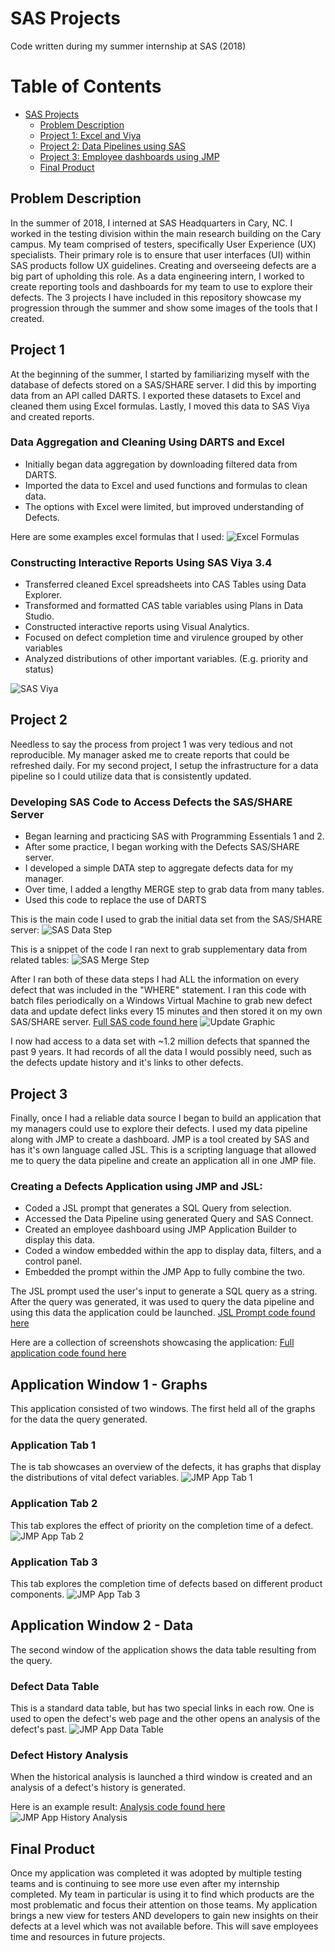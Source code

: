 # SAS Projects
Code written during my summer internship at SAS (2018)

Table of Contents
=================

   * [SAS Projects](#SAS-Projects)
       * [Problem Description](#problem-description)
       * [Project 1: Excel and Viya](#project-1)
       * [Project 2: Data Pipelines using SAS](#project-2)
       * [Project 3: Employee dashboards using JMP](#project-3)
       * [Final Product](#final-product)

## Problem Description

In the summer of 2018, I interned at SAS Headquarters in Cary, NC. I worked in the testing division within the main research building on the Cary campus. My team comprised of testers, specifically User Experience (UX) specialists. Their primary role is to ensure that user interfaces (UI) within SAS products follow UX guidelines. Creating and overseeing defects are a big part of upholding this role. As a data engineering intern, I worked to create reporting tools and dashboards for my team to use to explore their defects. The 3 projects I have included in this repository showcase my progression through the summer and show some images of the tools that I created.

## Project 1

At the beginning of the summer, I started by familiarizing myself with the database of defects stored on a SAS/SHARE server. I did this by importing data from an API called DARTS. I exported these datasets to Excel and cleaned them using Excel formulas. Lastly, I moved this data to SAS Viya and created reports.

### Data Aggregation and Cleaning Using DARTS and Excel
* Initially began data aggregation by downloading filtered data from DARTS.
* Imported the data to Excel and used functions and formulas to clean data.
* The options with Excel were limited, but improved understanding of Defects.

Here are some examples excel formulas that I used:
![Excel Formulas](https://i.imgur.com/nPBPKyg.png)

### Constructing Interactive Reports Using SAS Viya 3.4
* Transferred cleaned Excel spreadsheets into CAS Tables using Data Explorer.
* Transformed and formatted CAS table variables using Plans in Data Studio.
* Constructed interactive reports using Visual Analytics.
* Focused on defect completion time and virulence grouped by other variables
* Analyzed distributions of other important variables. (E.g. priority and status)

![SAS Viya](https://i.imgur.com/B1dMRKv.png)

## Project 2
Needless to say the process from project 1 was very tedious and not reproducible. My manager asked me to create reports that could be refreshed daily. For my second project, I setup the infrastructure for a data pipeline so I could utilize data that is consistently updated.

### Developing SAS Code to Access Defects the SAS/SHARE Server 
* Began learning and practicing SAS with Programming Essentials 1 and 2.
* After some practice, I began working with the Defects SAS/SHARE server.
* I developed a simple DATA step to aggregate defects data for my manager.
* Over time, I added a lengthy MERGE step to grab data from many tables.
* Used this code to replace the use of DARTS

This is the main code I used to grab the initial data set from the SAS/SHARE server:
![SAS Data Step](https://i.imgur.com/QCoFRwm.png)

This is a snippet of the code I ran next to grab supplementary data from related tables:
![SAS Merge Step](https://i.imgur.com/95CIy5d.png)

After I ran both of these data steps I had ALL the information on every defect that was included in the "WHERE" statement. I ran this code with batch files periodically on a Windows Virtual Machine to grab new defect data and update defect links every 15 minutes and then stored it on my own SAS/SHARE server. [Full SAS code found here](https://github.com/BenLu910/SAS-Projects/blob/master/DefectData.sas)
![Update Graphic](https://i.imgur.com/huoLhVm.png)

I now had access to a data set with ~1.2 million defects that spanned the past 9 years. It had records of all the data I would possibly need, such as the defects update history and it's links to other defects. 

## Project 3
Finally, once I had a reliable data source I began to build an application that my managers could use to explore their defects. I used my data pipeline along with JMP to create a dashboard. JMP is a tool created by SAS and has it's own language called JSL. This is a scripting language that allowed me to query the data pipeline and create an application all in one JMP file.

### Creating a Defects Application using JMP and JSL:
* Coded a JSL prompt that generates a SQL Query from selection.
* Accessed the Data Pipeline using generated Query and SAS Connect.
* Created an employee dashboard using JMP Application Builder to display this data.
* Coded a window embedded within the app to display data, filters, and a control panel.
* Embedded the prompt within the JMP App to fully combine the two.


The JSL prompt used the user's input to generate a SQL query as a string. After the query was generated, it was used to query the data pipeline and using this data the application could be launched. [JSL Prompt code found here](https://github.com/BenLu910/SAS-Projects/blob/master/QueryPrompt.jsl)


Here are a collection of screenshots showcasing the application:
[Full application code found here](https://github.com/BenLu910/SAS-Projects/blob/master/JMPApplication.jsl)

## Application Window 1 - Graphs
This application consisted of two windows. The first held all of the graphs for the data the query generated.

### Application Tab 1
The is tab showcases an overview of the defects, it has graphs that display the distributions of vital defect variables.
![JMP App Tab 1](https://i.imgur.com/54r59Xf.png)
### Application Tab 2

This tab explores the effect of priority on the completion time of a defect. 
![JMP App Tab 2](https://i.imgur.com/TAxJq9G.png)
### Application Tab 3

This tab explores the completion time of defects based on different product components.
![JMP App Tab 3](https://i.imgur.com/4rITTYN.png)

## Application Window 2 - Data
The second window of the application shows the data table resulting from the query.

### Defect Data Table
This is a standard data table, but has two special links in each row. One is used to open the defect's web page and the other opens an analysis of the defect's past.
![JMP App Data Table](https://i.imgur.com/yik7hdV.png)

### Defect History Analysis
When the historical analysis is launched a third window is created and an analysis of a defect's history is generated. 

Here is an example result: [Analysis code found here](https://github.com/BenLu910/SAS-Projects/blob/master/HistoryAnalysis.jsl)
![JMP App History Analysis](https://i.imgur.com/5dxjMUw.png)

## Final Product
Once my application was completed it was adopted by multiple testing teams and is continuing to see more use even after my internship completed. My team in particular is using it to find which products are the most problematic and focus their attention on those teams. My application brings a new view for testers AND developers to gain new insights on their defects at a level which was not available before. This will save employees time and resources in future projects.


